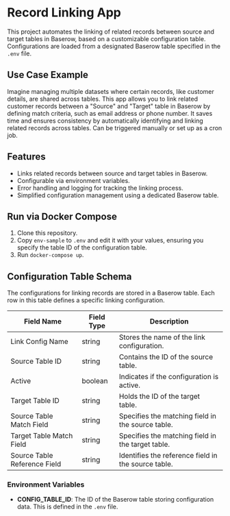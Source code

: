 # Record Linking App

This project automates the linking of related records between source and target tables in Baserow, based on a customizable configuration table. Configurations are loaded from a designated Baserow table specified in the `.env` file.

## Use Case Example

Imagine managing multiple datasets where certain records, like customer details, are shared across tables. This app allows you to link related customer records between a "Source" and "Target" table in Baserow by defining match criteria, such as email address or phone number. It saves time and ensures consistency by automatically identifying and linking related records across tables.
Can be triggered manually or set up as a cron job.

## Features

- Links related records between source and target tables in Baserow.
- Configurable via environment variables.
- Error handling and logging for tracking the linking process.
- Simplified configuration management using a dedicated Baserow table.

## Run via Docker Compose

1. Clone this repository.
2. Copy `env-sample` to `.env` and edit it with your values, ensuring you specify the table ID of the configuration table.
3. Run `docker-compose up`.

## Configuration Table Schema

The configurations for linking records are stored in a Baserow table. Each row in this table defines a specific linking configuration.

| Field Name                   | Field Type | Description                                      |
|------------------------------|------------|--------------------------------------------------|
| Link Config Name             | string     | Stores the name of the link configuration.       |
| Source Table ID              | string     | Contains the ID of the source table.             |
| Active                       | boolean    | Indicates if the configuration is active.        |
| Target Table ID              | string     | Holds the ID of the target table.                |
| Source Table Match Field     | string     | Specifies the matching field in the source table.|
| Target Table Match Field     | string     | Specifies the matching field in the target table.|
| Source Table Reference Field | string     | Identifies the reference field in the source table.|

### Environment Variables
- **CONFIG_TABLE_ID**: The ID of the Baserow table storing configuration data. This is defined in the `.env` file.
  